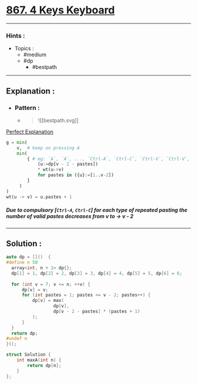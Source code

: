 # [867. 4 Keys Keyboard](https://www.lintcode.com/problem/867/)

---

### Hints :

-   Topics :
    -   #medium
    -   #dp
        -   #bestpath

---

## Explanation :

-   ### Pattern :

    -   > ![[bestpath.svg]]

[Perfect Explanation](https://labuladong.gitbook.io/algo-en/i.-dynamic-programming/fourkeyskeyboard)

```python
g = min(
    v,  # keep on pressing A
  	min(
      	{ # eg: `A`, `A`, ..., `Ctrl-A`, `Ctrl-C`, `Ctrl-V`, `Ctrl-V`, ..., `Ctrl-V` (mostly when `N` is larger).
        	(u:=dp[v - 2 - pastes])
        	* wt(u->v) 
        	for pastes in ({u}:=[1..v-2]) 
      	} 
     )
)
wt(u -> v) = u.pastes + 1 
```

##### Due to compulsory [`Ctrl-A`, `Ctrl-C`] for each type of repeated pasting the number of valid pastes decreases from **v to -> v - 2**

---

## Solution :

```cpp
auto dp = []()  {
#define n 50
  array<int, n + 1> dp{};
  dp[1] = 1, dp[2] = 2, dp[3] = 3, dp[4] = 4, dp[5] = 5, dp[6] = 6;
	
  for (int v = 7; v <= n; ++v) {
      dp[v] = v;
      for (int pastes = 1; pastes <= v - 2; pastes++) {
          dp[v] = max(
                  dp[v],
                  dp[v - 2 - pastes] * (pastes + 1)
          );
      }
  }
  return dp;
#undef n
}();

struct Solution {
    int maxA(int n) {
        return dp[n];
    }
};
```
